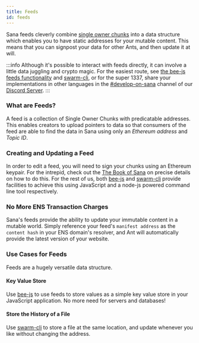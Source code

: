 ```yaml
---
title: Feeds
id: feeds
---
```


Sana feeds cleverly combine
[single owner chunks](/docs/dapps-on-sana/chunk-types)
into a data structure which enables you to have static addresses for
your mutable content. This means that you can signpost your data for
other Ants, and then update it at will.

:::info
Although it's possible to interact with feeds directly, it can involve
a little data juggling and crypto magic. For the easiest route, see
[the bee-js feeds functionality](/docs/dapps-on-sana/bee-js) and
[swarm-cli](/docs/working-with-ant/ant-tools), or for the super 1337,
share your implementations in other languages in the
[#develop-on-sana](https://discord.gg/c72mpR7Erf) channel of our
[Discord Server](https://discord.gg/c72mpR7Erf).
:::

### What are Feeds?

A feed is a collection of Single Owner Chunks with predicatable addresses. This enables creators to upload pointers to data so that consumers of the feed are able to find the data in Sana using only an *Ethereum address* and *Topic ID*.

### Creating and Updating a Feed

In order to edit a feed, you will need to sign your chunks using an
Ethereum keypair. For the intrepid, check out the <a
href="/the-book-of-sana.pdf" target="_blank" rel="noopener
noreferrer">The Book of Sana</a> on precise details on how to do
this. For the rest of us, both [bee-js](/docs/dapps-on-sana/bee-js)
and [swarm-cli](/docs/working-with-ant/ant-tools) provide facilities
to achieve this using JavaScript and a node-js powered command line
tool respectively.

### No More ENS Transaction Charges

Sana's feeds provide the ability to update your immutable content in a mutable world. Simply reference your feed's `manifest address` as the `content hash` in your ENS domain's resolver, and Ant will automatically provide the latest version of your website. 

### Use Cases for Feeds

Feeds are a hugely versatile data structure.

#### Key Value Store

Use [bee-js](/docs/dapps-on-sana/bee-js) to use feeds to store values as a simple key value store in your JavaScript application. No more need for servers and databases!

#### Store the History of a File

Use [swarm-cli](/docs/working-with-ant/ant-tools) to store a file at the same location, and update whenever you like without changing the address.

